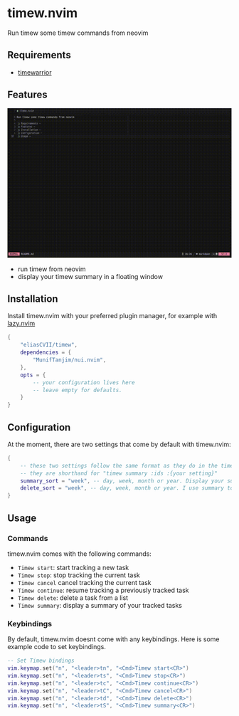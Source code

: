 # timew.nvim
Run timew some timew commands from neovim

## Requirements

- [timewarrior](https://timewarrior.net/)
## Features
![showcase](./media/out.gif)
- run timew from neovim
- display your timew summary in a floating window
## Installation
Install timew.nvim with your preferred plugin manager, for example with [lazy.nvim](https://github.com/folke/lazy.nvim)
```lua
{
	"eliasCVII/timew",
	dependencies = {
		"MunifTanjim/nui.nvim",
	},
    opts = {
        -- your configuration lives here
        -- leave empty for defaults.
    }
}
```
## Configuration
At the moment, there are two settings that come by default with timew.nvim:

```lua
{
    -- these two settings follow the same format as they do in the timew command.
    -- they are shorthand for "timew summary :ids :{your setting}"
    summary_sort = "week", -- day, week, month or year. Display your summary based on a given timeframe.
    delete_sort = "week", -- day, week, month or year. I use summary to display a list of your tracked tasks
}

```
## Usage
### Commands
timew.nvim comes with the following commands:
- `Timew start`: start tracking a new task
- `Timew stop`: stop tracking the current task
- `Timew cancel` cancel tracking the current task
- `Timew continue`: resume tracking a previously tracked task
- `Timew delete`: delete a task from a list
- `Timew summary`: display a summary of your tracked tasks

### Keybindings
By default, timew.nvim doesnt come with any keybindings. Here is some example code to set keybindings.
```lua
-- Set Timew bindings
vim.keymap.set("n", "<leader>tn", "<Cmd>Timew start<CR>")
vim.keymap.set("n", "<leader>ts", "<Cmd>Timew stop<CR>")
vim.keymap.set("n", "<leader>tc", "<Cmd>Timew continue<CR>")
vim.keymap.set("n", "<leader>tC", "<Cmd>Timew cancel<CR>")
vim.keymap.set("n", "<leader>td", "<Cmd>Timew delete<CR>")
vim.keymap.set("n", "<leader>tS", "<Cmd>Timew summary<CR>")
```
